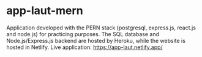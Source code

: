 # app-laut-mern

Application developed with the PERN stack (postgresql, express.js, react.js and node.js) for practicing purposes. The SQL database and Node.js/Express.js backend are hosted by Heroku, while the website is hosted in Netlify.
Live application: https://app-laut.netlify.app/
